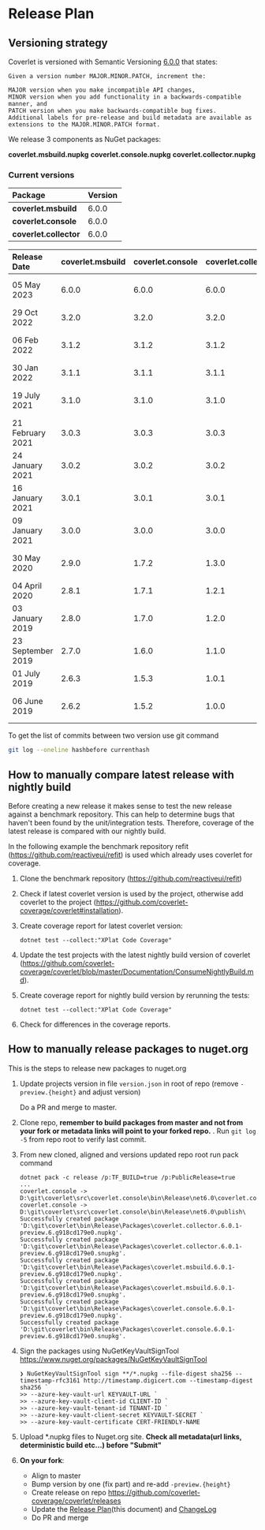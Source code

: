 # Release Plan

## Versioning strategy

Coverlet is versioned with Semantic Versioning [6.0.0](https://semver.org/#semantic-versioning-200) that states:

```text
Given a version number MAJOR.MINOR.PATCH, increment the:

MAJOR version when you make incompatible API changes,
MINOR version when you add functionality in a backwards-compatible manner, and
PATCH version when you make backwards-compatible bug fixes.
Additional labels for pre-release and build metadata are available as extensions to the MAJOR.MINOR.PATCH format.
```

We release 3 components as NuGet packages:

**coverlet.msbuild.nupkg**
**coverlet.console.nupkg**
**coverlet.collector.nupkg**

### Current versions

| Package               | Version |
|:----------------------|:--------|
|**coverlet.msbuild**   | 6.0.0   |
|**coverlet.console**   | 6.0.0   |
|**coverlet.collector** | 6.0.0   |

| Release Date      | coverlet.msbuild | coverlet.console  | coverlet.collector| commit hash                              | notes                          |
| :-----------------|:-----------------|:------------------|:------------------|:-----------------------------------------|:-------------------------------|
| 05 May 2023       | 6.0.0            | 6.0.0             |   6.0.0           | 3ad4fa1d5cd7ffe206c0cb9dc805ee6ca5a7b550 | Version aligned with github one|
| 29 Oct 2022       | 3.2.0            | 3.2.0             |   3.2.0           | e2c9d84a84a9d2d240ac15feb70f9198c6f8e173 |                                |
| 06 Feb 2022       | 3.1.2            | 3.1.2             |   3.1.2           | e335b1a8025e49e2f2de6b40ef12ec9d3ed11ceb | Fix CoreLib coverage issues    |
| 30 Jan 2022       | 3.1.1            | 3.1.1             |   3.1.1           | e4278c06faba63122a870df15a1a1b934f6bc81d |                                |
| 19 July 2021      | 3.1.0            | 3.1.0             |   3.1.0           | 5a0ecc1e92fd754e2439dc3e4c828ff7386aa1a7 | Support for determistic build  |
| 21 February 2021  | 3.0.3            | 3.0.3             |   3.0.3           | adfabfd58de0aabe263e7d2080324e0b8541071e | Fix regressions                |
| 24 January 2021   | 3.0.2            | 3.0.2             |   3.0.2           | ed918515492193fd154b60270d440c40fa30fee9 | Fix regressions                |
| 16 January 2021   | 3.0.1            | 3.0.1             |   3.0.1           | 1b45fd89245369ae94407e7a77bdfee112042486 | Fix severe coverage regression |
| 09 January 2021   | 3.0.0            | 3.0.0             |   3.0.0           | 1e77f9d2183a320e8991bfc296460e793301931f | Align versions numbers         |
| 30 May 2020       | 2.9.0            | 1.7.2             |   1.3.0           | 83a38d45b3f9c231d705bfed849efbf41b3aaa86 | deterministic build support    |
| 04 April 2020     | 2.8.1            | 1.7.1             |   1.2.1           | 3f81828821d07d756e02a4105b2533cedf0b543c |                                |
| 03 January 2019   | 2.8.0            | 1.7.0             |   1.2.0           | 72a688f1c47fa92059540d5fbb1c4b0b4bf0dc8c |                                |
| 23 September 2019 | 2.7.0            | 1.6.0             |   1.1.0           | 4ca01eb239038808739699470a61fad675af6c79 |                                |
| 01 July 2019      | 2.6.3            | 1.5.3             |   1.0.1           | e1593359497fdfe6befbb86304b8f4e09a656d14 |                                |
| 06 June 2019      | 2.6.2            | 1.5.2             |   1.0.0           | 3e7eac9df094c22335711a298d359890aed582e8 | first collector release        |

To get the list of commits between two version use git command

```bash
git log --oneline hashbefore currenthash
```

## How to manually compare latest release with nightly build

Before creating a new release it makes sense to test the new release against a benchmark repository. This can help to determine bugs that haven't been found
by the unit/integration tests. Therefore, coverage of the latest release is compared with our nightly build.

In the following example the benchmark repository refit (<https://github.com/reactiveui/refit>) is used which already uses coverlet for coverage.

1. Clone the benchmark repository (<https://github.com/reactiveui/refit>)
2. Check if latest coverlet version is used by the project, otherwise add coverlet to the project (<https://github.com/coverlet-coverage/coverlet#installation>).
3. Create coverage report for latest coverlet version:

    ```shell
    dotnet test --collect:"XPlat Code Coverage"
    ```

4. Update the test projects with the latest nightly build version of coverlet
(<https://github.com/coverlet-coverage/coverlet/blob/master/Documentation/ConsumeNightlyBuild.md>).

5. Create coverage report for nightly build version by rerunning the tests:

    ```shell
    dotnet test --collect:"XPlat Code Coverage"
    ```

6. Check for differences in the coverage reports.

## How to manually release packages to nuget.org

This is the steps to release new packages to nuget.org

1. Update projects version in file `version.json` in root of repo (remove `-preview.{height}` and adjust version)

    Do a PR and merge to master.

2. Clone repo, **remember to build packages from master and not from your fork or metadata links will point to your forked repo.** . Run `git log -5` from repo root to verify last commit.

3. From new cloned, aligned and versions updated repo root run pack command

    ```shell
    dotnet pack -c release /p:TF_BUILD=true /p:PublicRelease=true
    ...
    coverlet.console -> D:\git\coverlet\src\coverlet.console\bin\Release\net6.0\coverlet.console.dll
    coverlet.console -> D:\git\coverlet\src\coverlet.console\bin\Release\net6.0\publish\
    Successfully created package 'D:\git\coverlet\bin\Release\Packages\coverlet.collector.6.0.1-preview.6.g918cd179e0.nupkg'.
    Successfully created package 'D:\git\coverlet\bin\Release\Packages\coverlet.collector.6.0.1-preview.6.g918cd179e0.snupkg'.
    Successfully created package 'D:\git\coverlet\bin\Release\Packages\coverlet.msbuild.6.0.1-preview.6.g918cd179e0.nupkg'.
    Successfully created package 'D:\git\coverlet\bin\Release\Packages\coverlet.msbuild.6.0.1-preview.6.g918cd179e0.snupkg'.
    Successfully created package 'D:\git\coverlet\bin\Release\Packages\coverlet.console.6.0.1-preview.6.g918cd179e0.nupkg'.
    Successfully created package 'D:\git\coverlet\bin\Release\Packages\coverlet.console.6.0.1-preview.6.g918cd179e0.snupkg'.
    ```

4. Sign the packages using NuGetKeyVaultSignTool <https://www.nuget.org/packages/NuGetKeyVaultSignTool>

    ```
    ❯ NuGetKeyVaultSignTool sign **/*.nupkg --file-digest sha256 --timestamp-rfc3161 http://timestamp.digicert.com --timestamp-digest sha256 `
    >> --azure-key-vault-url KEYVAULT-URL `
    >> --azure-key-vault-client-id CLIENT-ID `
    >> --azure-key-vault-tenant-id TENANT-ID `
    >> --azure-key-vault-client-secret KEYVAULT-SECRET `
    >> --azure-key-vault-certificate CERT-FRIENDLY-NAME
    ```

5. Upload *.nupkg files to Nuget.org site. **Check all metadata(url links, deterministic build etc...) before "Submit"**

6. **On your fork**:
    * Align to master
    * Bump version by one (fix part) and re-add `-preview.{height}`
    * Create release on repo <https://github.com/coverlet-coverage/coverlet/releases>
    * Update the [Release Plan](https://github.com/coverlet-coverage/coverlet/blob/master/Documentation/ReleasePlan.md)(this document) and [ChangeLog](https://github.com/coverlet-coverage/coverlet/blob/master/Documentation/Changelog.md)
    * Do PR and merge
